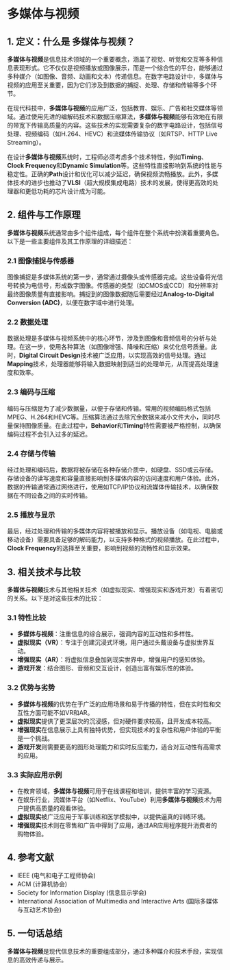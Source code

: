 # 多媒体与视频

## 1. 定义：什么是 **多媒体与视频**？
**多媒体与视频**是信息技术领域的一个重要概念，涵盖了视觉、听觉和交互等多种信息表现形式。它不仅仅是视频播放或图像展示，而是一个综合性的平台，能够通过多种媒介（如图像、音频、动画和文本）传递信息。在数字电路设计中，多媒体与视频的应用至关重要，因为它们涉及到数据的捕捉、处理、存储和传输等多个环节。

在现代科技中，**多媒体与视频**的应用广泛，包括教育、娱乐、广告和社交媒体等领域。通过使用先进的编解码技术和数据压缩算法，**多媒体与视频**能够有效地在有限的带宽下传输高质量的内容。这些技术的实现需要复杂的数字电路设计，包括信号处理、视频编码（如H.264、HEVC）和流媒体传输协议（如RTSP、HTTP Live Streaming）。

在设计**多媒体与视频**系统时，工程师必须考虑多个技术特性，例如**Timing**、**Clock Frequency**和**Dynamic Simulation**等。这些特性直接影响到系统的性能与稳定性。正确的**Path**设计和优化可以减少延迟，确保视频流畅播放。此外，多媒体技术的进步也推动了**VLSI**（超大规模集成电路）技术的发展，使得更高效的处理器和更低功耗的芯片设计成为可能。

## 2. 组件与工作原理
**多媒体与视频**系统通常由多个组件组成，每个组件在整个系统中扮演着重要角色。以下是一些主要组件及其工作原理的详细描述：

### 2.1 图像捕捉与传感器
图像捕捉是多媒体系统的第一步，通常通过摄像头或传感器完成。这些设备将光信号转换为电信号，形成数字图像。传感器的类型（如CMOS或CCD）和分辨率对最终图像质量有直接影响。捕捉到的图像数据随后需要经过**Analog-to-Digital Conversion (ADC)**，以便在数字域中进行处理。

### 2.2 数据处理
数据处理是多媒体与视频系统中的核心环节，涉及到图像和音频信号的分析与处理。在这一步，使用各种算法（如图像增强、降噪和压缩）来优化信号质量。此时，**Digital Circuit Design**技术被广泛应用，以实现高效的信号处理。通过**Mapping**技术，处理器能够将输入数据映射到适当的处理单元，从而提高处理速度和效率。

### 2.3 编码与压缩
编码与压缩是为了减少数据量，以便于存储和传输。常用的视频编码格式包括MPEG、H.264和HEVC等。压缩算法通过去除冗余数据来减小文件大小，同时尽量保持图像质量。在此过程中，**Behavior**和**Timing**特性需要被严格控制，以确保编码过程不会引入过多的延迟。

### 2.4 存储与传输
经过处理和编码后，数据将被存储在各种存储介质中，如硬盘、SSD或云存储。存储设备的读写速度和容量直接影响到多媒体内容的访问速度和用户体验。此外，数据的传输通常通过网络进行，使用如TCP/IP协议和流媒体传输技术，以确保数据在不同设备之间的实时传输。

### 2.5 播放与显示
最后，经过处理和传输的多媒体内容将被播放和显示。播放设备（如电视、电脑或移动设备）需要具备足够的解码能力，以支持多种格式的视频播放。在此过程中，**Clock Frequency**的选择至关重要，影响到视频的流畅性和显示效果。

## 3. 相关技术与比较
**多媒体与视频**技术与其他相关技术（如虚拟现实、增强现实和游戏开发）有着密切的关系。以下是对这些技术的比较：

### 3.1 特性比较
- **多媒体与视频**：注重信息的综合展示，强调内容的互动性和多样性。
- **虚拟现实（VR）**：专注于创建沉浸式环境，用户通过头戴设备与虚拟世界互动。
- **增强现实（AR）**：将虚拟信息叠加到现实世界中，增强用户的感知体验。
- **游戏开发**：结合图形、音频和交互设计，创造出富有娱乐性的体验。

### 3.2 优势与劣势
- **多媒体与视频**的优势在于广泛的应用场景和易于传播的特性，但在实时性和交互性方面可能不如VR和AR。
- **虚拟现实**提供了更深层次的沉浸感，但对硬件要求较高，且开发成本较高。
- **增强现实**在信息展示上具有独特优势，但实现技术的复杂性和用户体验的平衡是一个挑战。
- **游戏开发**则需要更高的图形处理能力和实时反应能力，适合对互动性有高需求的应用。

### 3.3 实际应用示例
- 在教育领域，**多媒体与视频**可用于在线课程和培训，提供丰富的学习资源。
- 在娱乐行业，流媒体平台（如Netflix、YouTube）利用**多媒体与视频**技术为用户提供高质量的观看体验。
- **虚拟现实**被广泛应用于军事训练和医学模拟中，以提供逼真的训练环境。
- **增强现实**技术则在零售和广告中得到了应用，通过AR应用程序提升消费者的购物体验。

## 4. 参考文献
- IEEE (电气和电子工程师协会)
- ACM (计算机协会)
- Society for Information Display (信息显示学会)
- International Association of Multimedia and Interactive Arts (国际多媒体与互动艺术协会)

## 5. 一句话总结
**多媒体与视频**是现代信息技术的重要组成部分，通过多种媒介和技术手段，实现信息的高效传递与展示。
